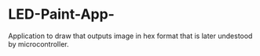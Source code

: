 # LED-Paint-App-
Application to draw that outputs image in hex format that is later undestood by microcontroller.
